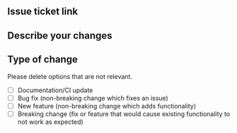 ## Issue ticket link

## Describe your changes

## Type of change

Please delete options that are not relevant.

- [ ] Documentation/CI update
- [ ] Bug fix (non-breaking change which fixes an issue)
- [ ] New feature (non-breaking change which adds functionality)
- [ ] Breaking change (fix or feature that would cause existing functionality to not work as expected)
